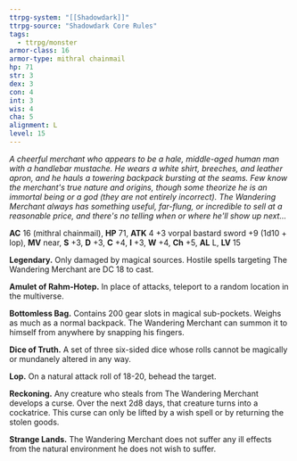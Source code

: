 ```yaml
---
ttrpg-system: "[[Shadowdark]]"
ttrpg-source: "Shadowdark Core Rules"
tags:
  - ttrpg/monster
armor-class: 16
armor-type: mithral chainmail
hp: 71
str: 3
dex: 3
con: 4
int: 3
wis: 4
cha: 5
alignment: L
level: 15
---
```

_A cheerful merchant who appears to be a hale, middle-aged human man with a handlebar mustache. He wears a white shirt, breeches, and leather apron, and he hauls a towering backpack bursting at the seams. Few know the merchant's true nature and origins, though some theorize he is an immortal being or a god (they are not entirely incorrect). The Wandering Merchant always has something useful, far-flung, or incredible to sell at a reasonable price, and there's no telling when or where he'll show up next..._

**AC** 16 (mithral chainmail), **HP** 71, **ATK** 4 +3 vorpal bastard sword +9 (1d10 + lop), **MV** near, **S** +3, **D** +3, **C** +4, **I** +3, **W** +4, **Ch** +5, **AL** L, **LV** 15

**Legendary.** Only damaged by magical sources. Hostile spells targeting The Wandering Merchant are DC 18 to cast.

**Amulet of Rahm-Hotep.** In place of attacks, teleport to a random location in the multiverse.

**Bottomless Bag.** Contains 200 gear slots in magical sub-pockets. Weighs as much as a normal backpack. The Wandering Merchant can summon it to himself from anywhere by snapping his fingers.

**Dice of Truth.** A set of three six-sided dice whose rolls cannot be magically or mundanely altered in any way.

**Lop.** On a natural attack roll of 18-20, behead the target.

**Reckoning.** Any creature who steals from The Wandering Merchant develops a curse. Over the next 2d8 days, that creature turns into a cockatrice. This curse can only be lifted by a wish spell or by returning the stolen goods.

**Strange Lands.** The Wandering Merchant does not suffer any ill effects from the natural environment he does not wish to suffer.


